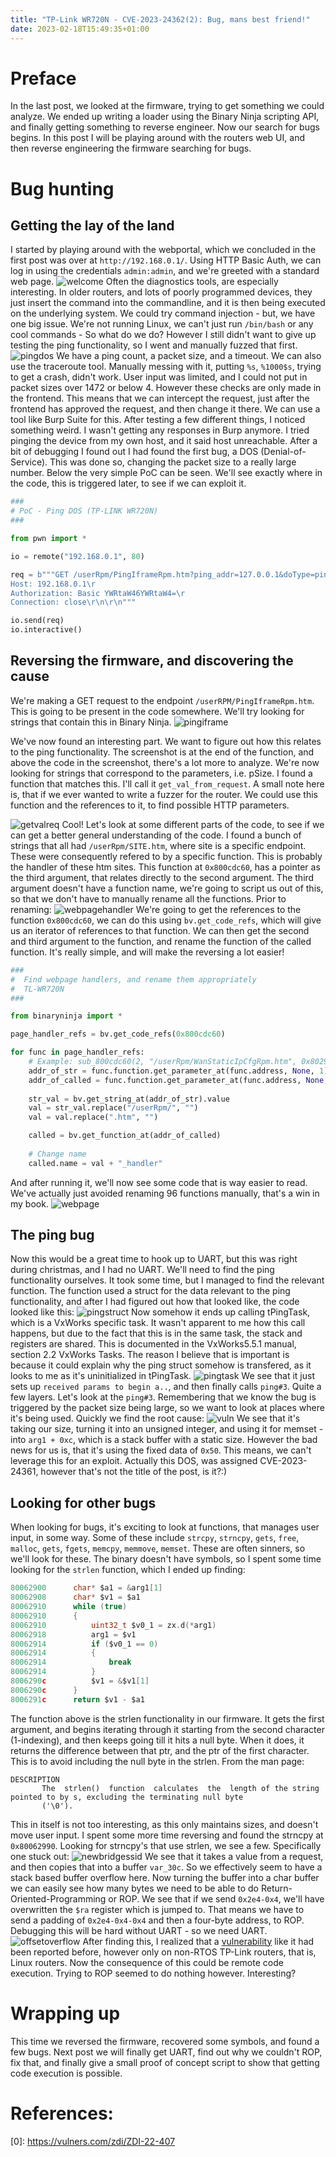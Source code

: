 ```yaml
---
title: "TP-Link WR720N - CVE-2023-24362(2): Bug, mans best friend!"
date: 2023-02-18T15:49:35+01:00
---
```


# Preface
In the last post, we looked at the firmware, trying to get something we could analyze. We ended up writing a loader using the Binary Ninja scripting API, and finally getting something to reverse engineer. Now our search for bugs begins. In this post I will be playing around with the routers web UI, and then reverse engineering the firmware searching for bugs.

# Bug hunting
## Getting the lay of the land
I started by playing around with the webportal, which we concluded in the first post was over at `http://192.168.0.1/`. Using HTTP Basic Auth, we can log in using the credentials `admin:admin`, and we're greeted with a standard web page.
![welcome](/pictures/tp-link-welcome-ui.png)
Often the diagnostics tools, are especially interesting. In older routers, and lots of poorly programmed devices, they just insert the command into the commandline, and it is then being executed on the underlying system. We could try command injection - but, we have one big issue. We're not running Linux, we can't just run `/bin/bash` or any cool commands - So what do we do? However I still didn't want to give up testing the ping functionality, so I went and manually fuzzed that first.
![pingdos](/pictures/ping_dos_ui.png)
We have a ping count, a packet size, and a timeout. We can also use the traceroute tool. Manually messing with it, putting `%s`, `%1000$s`, trying to get a crash, didn't work. User input was limited, and I could not put in packet sizes over 1472 or below 4. However these checks are only made in the frontend. This means that we can intercept the request, just after the frontend has approved the request, and then change it there. We can use a tool like Burp Suite for this. After testing a few different things, I noticed something weird. I wasn't getting any responses in Burp anymore. I tried pinging the device from my own host, and it said host unreachable. After a bit of debugging I found out I had found the first bug, a DOS (Denial-of-Service). This was done so, changing the packet size to a really large number. Below the very simple PoC can be seen. We'll see exactly where in the code, this is triggered later, to see if we can exploit it.

```python
###
# PoC - Ping DOS (TP-LINK WR720N)
### 

from pwn import *

io = remote("192.168.0.1", 80) 

req = b"""GET /userRpm/PingIframeRpm.htm?ping_addr=127.0.0.1&doType=ping&isNew=new&sendNum=4&pSize=132323232&overTime=800&trHops=20 HTTP/1.1\r
Host: 192.168.0.1\r
Authorization: Basic YWRtaW46YWRtaW4=\r
Connection: close\r\n\r\n"""

io.send(req)
io.interactive()
```

## Reversing the firmware, and discovering the cause
We're making a GET request to the endpoint `/userRPM/PingIframeRpm.htm`. This is going to be present in the code somewhere. We'll try looking for strings that contain this in Binary Ninja.
![pingiframe](/pictures/wotter.png)

We've now found an interesting part. We want to figure out how this relates to the ping functionality. The screenshot is at the end of the function, and above the code in the screenshot, there's a lot more to analyze. We're now looking for strings that correspond to the parameters, i.e. pSize. I found a function that matches this. I'll call it `get_val_from_request`. A small note here is, that if we ever wanted to write a fuzzer for the router. We could use this function and the references to it, to find possible HTTP parameters.

![getvalreq](/pictures/get_val_req.png.png)
Cool! Let's look at some different parts of the code, to see if we can get a better general understanding of the code. I found a bunch of strings that all had `/userRpm/SITE.htm`, where site is a specific endpoint. These were consequently refered to by a specific function. This is probably the handler of these htm sites. This function at `0x800cdc60`, has a pointer as the third argument, that relates directly to the second argument. The third argument doesn't have a function name, we're going to script us out of this, so that we don't have to manually rename all the functions. Prior to renaming: ![webpagehandler](/pictures/webpage_handler.png.png)
We're going to get the references to the function `0x800cdc60`, we can do this using `bv.get_code_refs`, which will give us an iterator of references to that function. We can then get the second and third argument to the function, and rename the function of the called function. It's really simple, and will make the reversing a lot easier!
```python
###
#  Find webpage handlers, and rename them appropriately
#  TL-WR720N
###

from binaryninja import *

page_handler_refs = bv.get_code_refs(0x800cdc60)

for func in page_handler_refs:
	# Example: sub_800cdc60(2, "/userRpm/WanStaticIpCfgRpm.htm", 0x80293dd8)
    addr_of_str = func.function.get_parameter_at(func.address, None, 1).value
    addr_of_called = func.function.get_parameter_at(func.address, None, 2).value
        
    str_val = bv.get_string_at(addr_of_str).value
    val = str_val.replace("/userRpm/", "") 
    val = val.replace(".htm", "") 

    called = bv.get_function_at(addr_of_called)
    
    # Change name
    called.name = val + "_handler"
```
And after running it, we'll now see some code that is way easier to read. We've actually just avoided renaming 96 functions manually, that's a win in my book.
![webpage](/pictures/webhandlerafter.png)

## The ping bug
Now this would be a great time to hook up to UART, but this was right during christmas, and I had no UART. We'll need to find the ping functionality ourselves. It took some time, but I managed to find the relevant function. The function used a struct for the data relevant to the ping functionality, and after I had figured out how that looked like, the code looked like this:
![pingstruct](/pictures/ping_struct.png.png)
Now somehow it ends up calling tPingTask, which is a VxWorks specific task. It wasn't apparent to me how this call happens, but due to the fact that this is in the same task, the stack and registers are shared. This is documented in the VxWorks5.5.1 manual, section 2.2 VxWorks Tasks. The reason I believe that is important is because it could explain why the ping struct somehow is transfered, as it looks to me as it's uninitialized in tPingTask.
![pingtask](/pictures/ping_task.png.png)
We see that it just sets up `received params to begin a..`, and then finally calls `ping#3`. Quite a few layers. Let's look at the `ping#3`. Remembering that we know the bug is triggered by the packet size being large, so we want to look at places where it's being used. Quickly we find the root cause:
![vuln](/pictures/ping_vuln_memset.png.png)
We see that it's taking our size, turning it into an unsigned integer, and using it for memset - into `arg1 + 0xc`, which is a stack buffer with a static size. However the bad news for us is, that it's using the fixed data of `0x50`. This means, we can't leverage this for an exploit. Actually this DOS, was assigned CVE-2023-24361, however that's not the title of the post, is it?:)

## Looking for other bugs
When looking for bugs, it's exciting to look at functions, that manages user input, in some way. Some of these include `strcpy`, `strncpy`, `gets`, `free`, `malloc`, `gets`, `fgets`, `memcpy`, `memmove`, `memset`. These are often sinners, so we'll look for these. The binary doesn't have symbols, so I spent some time looking for the `strlen` function, which I ended up finding:
```c
80062900      char* $a1 = &arg1[1]
80062908      char* $v1 = $a1
80062910      while (true)
80062910      {
80062910          uint32_t $v0_1 = zx.d(*arg1)
80062918          arg1 = $v1
80062914          if ($v0_1 == 0)
80062914          {
80062914              break
80062914          }
8006290c          $v1 = &$v1[1]
8006290c      }
8006291c      return $v1 - $a1
```
The function above is the strlen functionality in our firmware. It gets the first argument, and begins iterating through it starting from the second character (1-indexing), and then keeps going till it hits a null byte. When it does, it returns the difference between that ptr, and the ptr of the first character. This is to avoid including the null byte in the strlen. From the man page:
```
DESCRIPTION
       The  strlen()  function  calculates  the  length of the string pointed to by s, excluding the terminating null byte
       ('\0').
```
This in itself is not too interesting, as this only maintains sizes, and doesn't move user input. I spent some more time reversing and found the strncpy at `0x80062990`. Looking for strncpy's that use strlen, we see a few. Specifically one stuck out:
![newbridgessid](/pictures/newbridgessid.png.png)
We see that it takes a value from a request, and then copies that into a buffer `var_30c`. So we effectively seem to have a stack based buffer overflow here. Now turning the buffer into a char buffer we can easily see how many bytes we need to be able to do Return-Oriented-Programming or ROP. We see that if we send `0x2e4-0x4`, we'll have overwritten the `$ra` register which is jumped to. That means we have to send a padding of `0x2e4-0x4-0x4` and then a four-byte address, to ROP. Debugging this will be hard without UART - so we need UART.
![offsetoverflow](/pictures/offset_to_overflow.png)
After finding this, I realized that a [vulnerability][0] like it had been reported before, however only on non-RTOS TP-Link routers, that is, Linux routers. Now the consequence of this could be remote code execution. Trying to ROP seemed to do nothing however. Interesting?

# Wrapping up
This time we reversed the firmware, recovered some symbols, and found a few bugs. Next post we will finally get UART, find out why we couldn't ROP, fix that, and finally give a small proof of concept script to show that getting code execution is possible.


# References:
\[0\]: https://vulners.com/zdi/ZDI-22-407

[0]: https://vulners.com/zdi/ZDI-22-407
